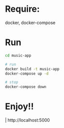 # Require:
docker, docker-compose

# Run
```bash
cd music-app

# run
docker build -t music-app
docker-compose up -d

# stop
docker-compose down
```

# Enjoy!!
| http://localhost:5000